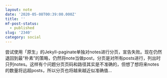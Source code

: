 ```yaml
---
layout: note
date: '2020-05-08T00:39:00.000Z'
title: ''
mf-post-status:
  - published
slug: '2340'
category: social
---
```

尝试使用「原生」的Jekyll-paginate单独对notes进行分页，宣告失败。现在仍然退回到最“朴素”的策略，仍然将note当做post，分页是对所有posts进行，列出时只列notes。这样有个问题分页页码和路径其实是不准确的，但想了想将来notes的数量将远超posts，所以分页也将越来越近似准确值…
